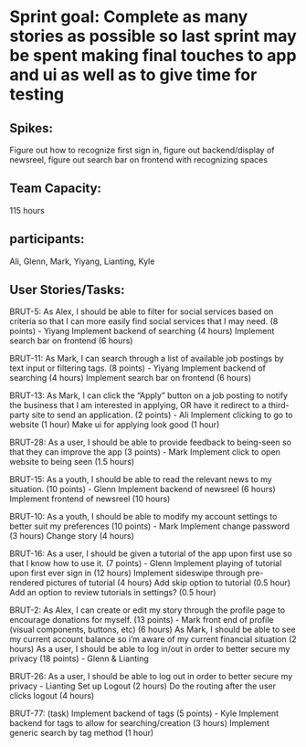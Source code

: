 # Sprint goal: Complete as many stories as possible so last sprint may be spent making final touches to app and ui as well as to give time for testing

## Spikes: 
Figure out how to recognize first sign in, figure out backend/display of newsreel, figure out search bar on frontend with recognizing spaces

## Team Capacity: 
115 hours

## participants: 
Ali, Glenn, Mark, Yiyang, Lianting, Kyle

## User Stories/Tasks:

BRUT-5: As Alex, I should be able to filter for social services based on criteria so that I can more easily find social services that I may need. (8 points) - Yiyang
	Implement backend of searching (4 hours)
	Implement search bar on frontend (6 hours) 

BRUT-11: As Mark, I can search through a list of available job postings by text input or filtering tags. (8 points) - Yiyang 
	Implement backend of searching (4 hours)
	Implement search bar on frontend (6 hours) 

BRUT-13: As Mark, I can click the “Apply” button on a job posting to notify the business that I am interested in applying, OR have it redirect to a third-party site to send an application. (2 points) - Ali
	Implement clicking to go to website (1 hour)
	Make ui for applying look good (1 hour)

BRUT-28: As a user, I should be able to provide feedback to being-seen so that they can improve the app (3 points) - Mark
	Implement click to open website to being seen (1.5 hours)

BRUT-15: As a youth, I should be able to read the relevant news to my situation. (10 points) - Glenn
	Implement backend of newsreel (6 hours)
	Implement frontend of newsreel (10 hours)

BRUT-10: As a youth, I should be able to modify my account settings to better suit my preferences (10 points) - Mark
	Implement change password (3 hours)
	Change story (4 hours)

BRUT-16: As a user, I should be given a tutorial of the app upon first use so that I know how to use it. (7 points) - Glenn
	Implement playing of tutorial upon first ever sign in (12 hours)
	Implement sideswipe through pre-rendered pictures of tutorial (4 hours) 
	Add skip option to tutorial (0.5 hour)
	Add an option to review tutorials in settings? (0.5 hour)
  
BRUT-2: As Alex, I can create or edit my story through the profile page to encourage donations for myself. (13 points) - Mark
  front end of profile (visual components, buttons, etc) (6 hours)
  As Mark, I should be able to see my current account balance so i’m aware of my current financial situation (2 hours)
  As a user, I should be able to log in/out in order to better secure my privacy (18 points) - Glenn & Lianting

BRUT-26: As a user, I should be able to log out in order to better secure my privacy - Lianting
  Set up Logout (2 hours)
  Do the routing after the user clicks logout (4 hours)
 
 BRUT-77: (task) Implement backend of tags (5 points) - Kyle
  Implement backend for tags to allow for searching/creation (3 hours)
  Implement generic search by tag method (1 hour)

